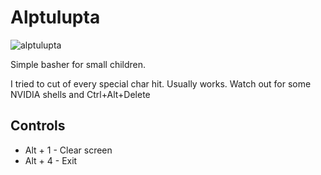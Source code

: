 # Alptulupta

![alptulupta](https://user-images.githubusercontent.com/29174487/141289663-123af068-2bea-4d54-b303-f0152bbea7fb.png)

Simple basher for small children.

I tried to cut of every special char hit. Usually works. Watch out for some NVIDIA shells and Ctrl+Alt+Delete

## Controls
- Alt + 1 - Clear screen
- Alt + 4 - Exit
